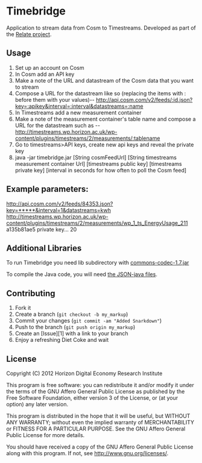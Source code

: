 Timebridge
=============

Application to stream data from Cosm to Timestreams. Developed as part of the [Relate project](http://horizab1.miniserver.com/relate/).

Usage
-----
1. Set up an account on Cosm
2. In Cosm add an API key
3. Make a note of the URL and datastream of the Cosm data that you want to stream
4. Compose a URL for the datastream like so (replacing the items with : before them with your values)--  http://api.cosm.com/v2/feeds/:id.json?key=:apikey&interval=:interval&datastreams=:name 
5. In Timestreams add a new measurement container
6. Make a note of the measurement container's table name and compose a URL for the datastream such as --
http://timestreams.wp.horizon.ac.uk/wp-content/plugins/timestreams/2/measurements/:tablename 
7. Go to timestreams>API keys, create new api keys and reveal the private key
8. java -jar timebridge.jar [String cosmFeedUrl] [String timestreams measurement container Url] [timestreams public key] [timestreams private key] [interval in seconds for how often to poll the Cosm feed]

Example parameters:
-------------------
http://api.cosm.com/v2/feeds/84353.json?key=*****&interval=1&datastreams=kwh 
http://timestreams.wp.horizon.ac.uk/wp-content/plugins/timestreams/2/measurements/wp_1_ts_EnergyUsage_211 
a135b81ae5 
private key...
20

Additional Libraries
--------------------
To run Timebridge you need lib subdirectory with [commons-codec-1.7.jar]( https://commons.apache.org/codec/download_codec.cgi)

To compile the Java code, you will need [the JSON-java files](https://github.com/douglascrockford/JSON-java).

Contributing
------------

1. Fork it
2. Create a branch (`git checkout -b my_markup`)
3. Commit your changes (`git commit -am "Added Snarkdown"`)
4. Push to the branch (`git push origin my_markup`)
5. Create an [Issue][1] with a link to your branch
6. Enjoy a refreshing Diet Coke and wait

License
------------
Copyright (C) 2012 Horizon Digital Economy Research Institute

This program is free software: you can redistribute it and/or modify
it under the terms of the GNU Affero General Public License as
published by the Free Software Foundation, either version 3 of the
License, or (at your option) any later version.

This program is distributed in the hope that it will be useful,
but WITHOUT ANY WARRANTY; without even the implied warranty of
MERCHANTABILITY or FITNESS FOR A PARTICULAR PURPOSE.  See the
GNU Affero General Public License for more details.

You should have received a copy of the GNU Affero General Public License
along with this program.  If not, see <http://www.gnu.org/licenses/>.